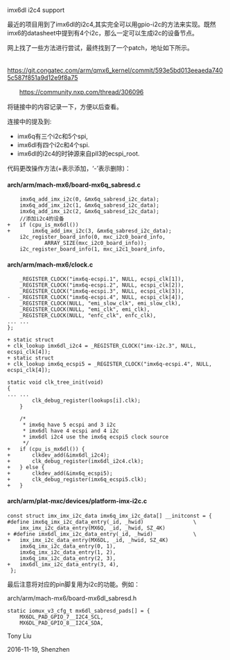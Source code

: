 imx6dl i2c4 support

最近的项目用到了imx6dl的i2c4,其实完全可以用gpio-i2c的方法来实现。既然imx6的datasheet中提到有4个i2c，那么一定可以生成i2c的设备节点。

网上找了一些方法进行尝试，最终找到了一个patch，地址如下所示。

　　https://git.congatec.com/arm/qmx6_kernel/commit/593e5bd013eeaeda7405c587f851a9d12e9f8a75

　　https://community.nxp.com/thread/306096

将链接中的内容记录一下，方便以后查看。

连接中的提及到:
* imx6q有三个i2c和5个spi,
* imx6dl有四个i2c和4个spi.
* imx6dl的i2c4的时钟源来自pll3的ecspi_root.
		
代码更改操作方法(+表示添加，‘-’表示删除)：

#### arch/arm/mach-mx6/board-mx6q_sabresd.c

```
	imx6q_add_imx_i2c(0, &mx6q_sabresd_i2c_data);
 	imx6q_add_imx_i2c(1, &mx6q_sabresd_i2c_data);
 	imx6q_add_imx_i2c(2, &mx6q_sabresd_i2c_data);
	//添加i2c4的设备
+ 	if (cpu_is_mx6dl())
+ 		imx6q_add_imx_i2c(3, &mx6q_sabresd_i2c_data);
 	i2c_register_board_info(0, mxc_i2c0_board_info,
 			ARRAY_SIZE(mxc_i2c0_board_info));
 	i2c_register_board_info(1, mxc_i2c1_board_info,
```

#### arch/arm/mach-mx6/clock.c

```
 	_REGISTER_CLOCK("imx6q-ecspi.1", NULL, ecspi_clk[1]),
 	_REGISTER_CLOCK("imx6q-ecspi.2", NULL, ecspi_clk[2]),
 	_REGISTER_CLOCK("imx6q-ecspi.3", NULL, ecspi_clk[3]),
- 	_REGISTER_CLOCK("imx6q-ecspi.4", NULL, ecspi_clk[4]),
 	_REGISTER_CLOCK(NULL, "emi_slow_clk", emi_slow_clk),
 	_REGISTER_CLOCK(NULL, "emi_clk", emi_clk),
 	_REGISTER_CLOCK(NULL, "enfc_clk", enfc_clk),
... ...
};
	
+ static struct
+ clk_lookup imx6dl_i2c4 = _REGISTER_CLOCK("imx-i2c.3", NULL, ecspi_clk[4]);
+ static struct
+ clk_lookup imx6q_ecspi5 = _REGISTER_CLOCK("imx6q-ecspi.4", NULL, ecspi_clk[4]);
 
static void clk_tree_init(void)
{
...	...
 		clk_debug_register(lookups[i].clk);
 	}
 
 	/*
 	 * imx6q have 5 ecspi and 3 i2c
 	 * imx6dl have 4 ecspi and 4 i2c
 	 * imx6dl i2c4 use the imx6q ecspi5 clock source
 	 */
+ 	if (cpu_is_mx6dl()) {
+		clkdev_add(&imx6dl_i2c4);
+		clk_debug_register(imx6dl_i2c4.clk);
+	} else {
+		clkdev_add(&imx6q_ecspi5);
+		clk_debug_register(imx6q_ecspi5.clk);
+	}
```

#### arch/arm/plat-mxc/devices/platform-imx-i2c.c

```
const struct imx_imx_i2c_data imx6q_imx_i2c_data[] __initconst = {
#define imx6q_imx_i2c_data_entry(_id, _hwid)				\
 	imx_imx_i2c_data_entry(MX6Q, _id, _hwid, SZ_4K)
+ #define imx6dl_imx_i2c_data_entry(_id, _hwid)				\
+ 	imx_imx_i2c_data_entry(MX6DL, _id, _hwid, SZ_4K)
 	imx6q_imx_i2c_data_entry(0, 1),
 	imx6q_imx_i2c_data_entry(1, 2),
 	imx6q_imx_i2c_data_entry(2, 3),
+ 	imx6dl_imx_i2c_data_entry(3, 4),
 };
```
最后注意将对应的pin脚复用为i2c的功能。例如：

arch/arm/mach-mx6/board-mx6dl_sabresd.h

```
static iomux_v3_cfg_t mx6dl_sabresd_pads[] = {
    MX6DL_PAD_GPIO_7__I2C4_SCL,
    MX6DL_PAD_GPIO_8__I2C4_SDA,
```

Tony Liu

2016-11-19, Shenzhen